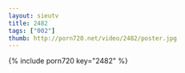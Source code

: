 ```yaml
--- 
layout: sieutv
title: 2482
tags: ["002"]
thumb: http://porn720.net/video/2482/poster.jpg
---
```

{% include porn720 key="2482" %} 
